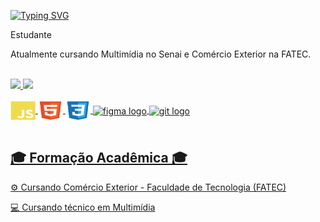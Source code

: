 
<a href="https://git.io/typing-svg"><img src="https://readme-typing-svg.demolab.com?font=Fira+Code&pause=1000&random=false&width=435&lines=Ol%C3%A1%2C+meu+nome+%C3%A9+Vitor!!!" alt="Typing SVG" /></a>

<div>
<p>Estudante</p> 

<p>Atualmente cursando Multimídia no Senai e Comércio Exterior na FATEC.</p>
</div>

<br>
<div>
 <a href="https://github.com/VitorSilvestreM">
  <img height="180em" src="https://github-readme-stats.vercel.app/api?username=VitorSilvestreM&show_icons=true&theme=dark&include_all_commits=true&count_private=true"/>
  <img height="180em" src="https://github-readme-stats.vercel.app/api/top-langs/?username=VitorSilvestreM&layout=compact&langs_count=7&theme=dark"/>
</div>

<div style="display: inline_block"><br>
  <img align="center" alt="Tadeu-Js" height="30" width="40" src="https://raw.githubusercontent.com/devicons/devicon/master/icons/javascript/javascript-plain.svg">
  <img align="center" alt="Tadeu-HTML" height="30" width="40" src="https://raw.githubusercontent.com/devicons/devicon/master/icons/html5/html5-original.svg">
  <img align="center" alt="Tadeu-CSS" height="30" width="40" src="https://raw.githubusercontent.com/devicons/devicon/master/icons/css3/css3-original.svg">

  <img align="center"  alt="figma logo" height="30" width="40" src="https://cdn.jsdelivr.net/gh/devicons/devicon/icons/figma/figma-original.svg"/>
  <img align="center"  alt="git logo" height="30" width="40" src="https://cdn.simpleicons.org/git/F05032"/>
  

</div>

<br>

<div>
  <h2>🎓 Formação Acadêmica 🎓</h2> 
    <p>⚙️ Cursando Comércio Exterior - Faculdade de Tecnologia (FATEC)</p> 
    <p>💻 Cursando técnico em Multimídia</p> 
    
</div>
